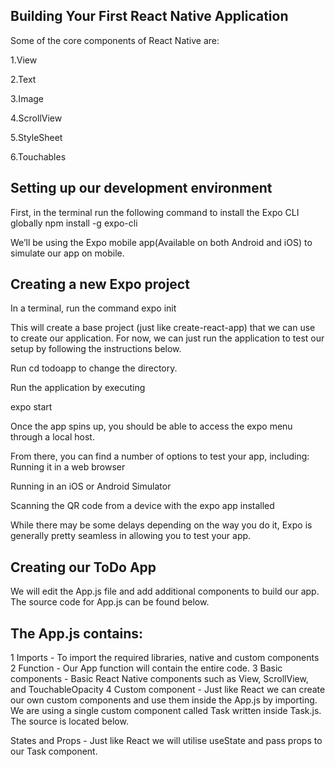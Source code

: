 ## Building Your First React Native Application 

Some of the core components of React Native are:

1.View

2.Text

3.Image

4.ScrollView

5.StyleSheet

6.Touchables

## Setting up our development environment
First, in the terminal run the following command to install the Expo CLI globally
npm install -g expo-cli

We’ll be using the Expo mobile app(Available on both Android and iOS) to simulate our app on mobile.

## Creating a new Expo project
In a terminal, run the command
expo init <project name>

This will create a base project (just like create-react-app) that we can use to create our application. For now, we can just run the application to test our setup by following the instructions below.

Run cd todoapp to change the directory.

Run the application by executing

expo start

Once the app spins up, you should be able to access the expo menu through a local host.

From there, you can find a number of options to test your app, including:
Running it in a web browser

Running in an iOS or Android Simulator

Scanning the QR code from a device with the expo app installed

While there may be some delays depending on the way you do it, Expo is generally pretty seamless in allowing you to test your app.

## Creating our ToDo App
We will edit the App.js file and add additional components to build our app. The source code for App.js can be found below.

## The App.js contains:

1 Imports - To import the required libraries, native and custom components
2 Function - Our App function will contain the entire code.
3 Basic components - Basic React Native components such as View, ScrollView, and TouchableOpacity
4 Custom component - Just like React we can create our own custom components and use them inside the App.js by importing. We are using a single custom component called Task written inside Task.js. The source is located below.

States and Props - Just like React we will utilise useState and pass props to our Task component.




